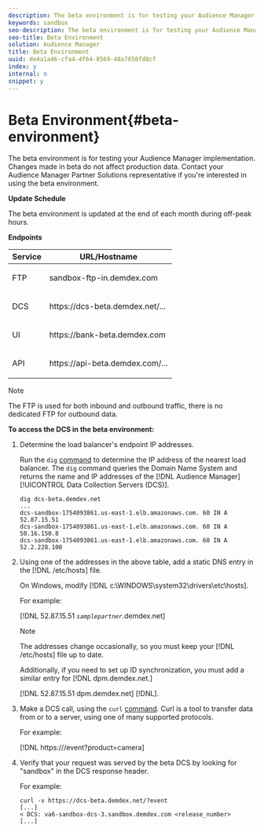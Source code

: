 ```yaml
---
description: The beta environment is for testing your Audience Manager implementation. Changes made in beta do not affect production data. Contact your Audience Manager Partner Solutions representative if you're interested in using the beta environment.
keywords: sandbox
seo-description: The beta environment is for testing your Audience Manager implementation. Changes made in beta do not affect production data. Contact your Audience Manager Partner Solutions representative if you're interested in using the beta environment.
seo-title: Beta Environment
solution: Audience Manager
title: Beta Environment
uuid: de4a1a46-cfa4-4f64-8569-48a7650fd8cf
index: y
internal: n
snippet: y
---
```


# Beta Environment{#beta-environment}

The beta environment is for testing your Audience Manager implementation. Changes made in beta do not affect production data. Contact your Audience Manager Partner Solutions representative if you're interested in using the beta environment.

**Update Schedule**

The beta environment is updated at the end of each month during off-peak hours.

<!-- 

Added re: AAM-30826.

 -->

**Endpoints** 

<table id="table_6F388D1F7EC74D859D32ACAB56788412"> 
 <thead> 
  <tr> 
   <th colname="col1" class="entry"> Service </th> 
   <th colname="col2" class="entry"> URL/Hostname </th> 
  </tr> 
 </thead>
 <tbody> 
  <tr> 
   <td colname="col1"> <p>FTP </p> </td> 
   <td colname="col2"> <p> <span class="filepath"> sandbox-ftp-in.demdex.com</span> </p> </td> 
  </tr> 
  <tr> 
   <td colname="col1"> <p>DCS </p> </td> 
   <td colname="col2"> <p> <span class="filepath"> https://dcs-beta.demdex.net/...</span> </p> </td> 
  </tr> 
  <tr> 
   <td colname="col1"> <p>UI </p> </td> 
   <td colname="col2"> <p> <span class="filepath"> https://bank-beta.demdex.com </span> </p> </td> 
  </tr> 
  <tr> 
   <td colname="col1"> <p>API </p> </td> 
   <td colname="col2"> <p> <span class="filepath"> https://api-beta.demdex.com/...</span> </p> </td> 
  </tr> 
 </tbody> 
</table>

>[!NOTE]
>
>The FTP is used for both inbound and outbound traffic, there is no dedicated FTP for outbound data.

**To access the DCS in the beta environment:**

1. Determine the load balancer's endpoint IP addresses.

   Run the `dig` [command](https://en.wikipedia.org/wiki/Dig_(command)) to determine the IP address of the nearest load balancer. The `dig` command queries the Domain Name System and returns the name and IP addresses of the [!DNL Audience Manager] [!UICONTROL Data Collection Servers (DCS)].

   ```
   dig dcs-beta.demdex.net
   ...
   dcs-sandbox-1754093861.us-east-1.elb.amazonaws.com. 60 IN A 52.87.15.51
   dcs-sandbox-1754093861.us-east-1.elb.amazonaws.com. 60 IN A 50.16.150.8
   dcs-sandbox-1754093861.us-east-1.elb.amazonaws.com. 60 IN A 52.2.228.100
   ```

1. Using one of the addresses in the above table, add a static DNS entry in the [!DNL /etc/hosts] file.

   On Windows, modify [!DNL c:\WINDOWS\system32\drivers\etc\hosts].

   For example:

   [!DNL 52.87.15.51 *`samplepartner`*.demdex.net]

   >[!NOTE]
   >
   >The addresses change occasionally, so you must keep your [!DNL /etc/hosts] file up to date.

   Additionally, if you need to set up ID synchronization, you must add a similar entry for [!DNL dpm.demdex.net.]

   [!DNL 52.87.15.51 dpm.demdex.net] [!DNL]. 

1. Make a DCS call, using the `curl` [command](https://curl.haxx.se/docs/manpage.html). Curl is a tool to transfer data from or to a server, using one of many supported protocols.

   For example:

   [!DNL https://<domain>/event?product=camera] 

1. Verify that your request was served by the beta DCS by looking for "sandbox" in the DCS response header.

   For example:

   ```
   curl -v https://dcs-beta.demdex.net/?event
   [...]
   < DCS: va6-sandbox-dcs-3.sandbox.demdex.com <release_number>
   [...]
   ```

